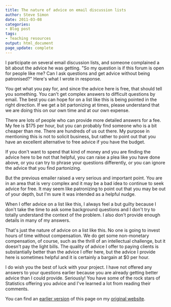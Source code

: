 ```yaml
---
title: The nature of advice on email discussion lists
author: Steve Simon
date: 2011-03-08
categories:
- Blog post
tags:
- Teaching resources
output: html_document
page_update: complete
---
```


I participate on several email discussion lists, and someone complained a bit about the advice he was getting. "So my question is if this forum is open for people like me? Can I ask questions and get advice without being patronised?" Here's what I wrote in response.

<!---More--->

You get what you pay for, and since the advice here is free, that should tell you something. You can't get complex answers to difficult questions by email. The best you can hope for on a list like this is being pointed in the right direction. If we get a bit partonizing at times, please understand that we are doing this on our own time and at our own expense.

There are lots of people who can provide more detailed answers for a fee. My fee is $175 per hour, but you can probably find someone who is a bit cheaper than me. There are hundreds of us out there. My purpose in mentioning this is not to solicit business, but rather to point out that you have an excellent alternative to free advice if you have the budget.

If you don't want to spend that kind of money and you are finding the advice here to be not that helpful, you can raise a plea like you have done above, or you can try to phrase your questions differently, or you can ignore the advice that you find partonizing.

But the previous emailer raised a very serious and important point. You are in an area that is very complex and it may be a bad idea to continue to seek advice for free. It may seem like patronizing to point out that you may be out of your depth, but I'm sure it was intended as a helpful nudge.

When I offer advice on a list like this, I always feel a but guilty because I don't take the time to ask some background questions and I don't try to totally understand the context of the problem. I also don't provide enough details in many of my answers.

That's just the nature of advice on a list like this. No one is going to invest hours of time without compensation. We do get some non-monetary compensation, of course, such as the thrill of an intellectual challenge, but it doesn't pay the light bills. The quality of advice I offer to paying clients is substantially better than the advice I offer here, but the advice I provide here is sometimes helpful and it is certainly a bargain at $0 per hour.

I do wish you the best of luck with your project. I have not offered any answers to your questions earlier because you are already getting better advice than I could provide. Seriously! You have some of the rock stars of Statistics offering you advice and I've learned a lot from reading their comments.

You can find an [earlier version][sim1] of this page on my [original website][sim2].

[sim1]: http://www.pmean.com/11/Advice.html
[sim2]: http://www.pmean.com/original_site.html 
